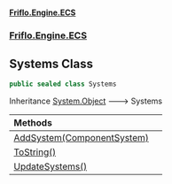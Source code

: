 #### [Friflo.Engine.ECS](index.md 'index')
### [Friflo.Engine.ECS](Friflo.Engine.ECS.md 'Friflo.Engine.ECS')

## Systems Class

```csharp
public sealed class Systems
```

Inheritance [System.Object](https://docs.microsoft.com/en-us/dotnet/api/System.Object 'System.Object') &#129106; Systems

| Methods | |
| :--- | :--- |
| [AddSystem(ComponentSystem)](Systems.AddSystem(ComponentSystem).md 'Friflo.Engine.ECS.Systems.AddSystem(Friflo.Engine.ECS.ComponentSystem)') | |
| [ToString()](Systems.ToString().md 'Friflo.Engine.ECS.Systems.ToString()') | |
| [UpdateSystems()](Systems.UpdateSystems().md 'Friflo.Engine.ECS.Systems.UpdateSystems()') | |

